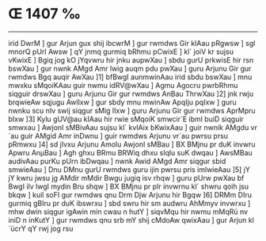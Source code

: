 # Œ 1407 ‰
---
irid DwrM ] gur Arjun gux shij ibcwrM ] gur rwmdws Gir kIAau
pRgwsw ] sgl mnorQ pUrI Awsw ] qY jnmq gurmiq bRhmu pCwixE ] kl´
joiV kr sujsu vKwixE ] Bgiq jog kO jYqvwru hir jnku aupwXau ] sbdu
gurU prkwisE hir rsn bswXau ] gur nwnk AMgd Amr lwig auqm pdu
pwXau ] guru Arjunu Gir gur rwmdws Bgq auqir AwXau ]1] bfBwgI
aunmwinAau irid sbdu bswXau ] mnu mwxku sMqoiKAau guir nwmu idRV@wXau
] Agmu Agocru pwrbRhmu siqguir drswXau ] guru Arjunu Gir gur rwmdws
AnBau ThrwXau ]2] jnk rwju brqwieAw sqjugu AwlIxw ] gur sbdy
mnu mwinAw ApqIju pqIxw ] guru nwnku scu nIv swij siqgur sMig lIxw
] guru Arjunu Gir gur rwmdws AprMpru bIxw ]3] Kylu gUV@au kIAau hir
rwie sMqoiK smwcir´E ibml buiD siqguir smwxau ] AwjonI sMBivAau sujsu
kl´ kvIAix bKwixAau ] guir nwnik AMgdu vr´au guir AMgid Amr inDwnu
] guir rwmdws Arjunu vr´au pwrsu prsu pRmwxu ]4] sd jIvxu Arjunu
Amolu AwjonI sMBau ] BX BMjnu pr duK invwru Apwru AnµBau ] Agh ghxu
BRmu BRWiq dhxu sIqlu suK dwqau ] AwsMBau audivAau purKu pUrn ibDwqau ]
nwnk Awid AMgd Amr siqgur sbid smwieAau ] Dnu DMnu gurU rwmdws
guru ijin pwrsu pris imlwieAau ]5] jY jY kwru jwsu jg AMdir mMdir
Bwgu jugiq isv rhqw ] guru pUrw pwXau bf BwgI ilv lwgI mydin Bru
shqw ] BX BMjnu pr pIr invwrnu kl´ shwru qoih jsu bkqw ] kuil soFI
gur rwmdws qnu Drm Djw Arjunu hir Bgqw ]6] DRMm DIru gurmiq gBIru
pr duK ibswrxu ] sbd swru hir sm audwru AhMmyv invwrxu ] mhw dwin
siqgur igAwin min cwau n hutY ] siqvMqu hir nwmu mMqRü nv iniD n inKutY
] gur rwmdws qnu srb mY shij cMdoAw qwixAau ] gur Arjun kl´ücrY qY
rwj jog rsu
####
